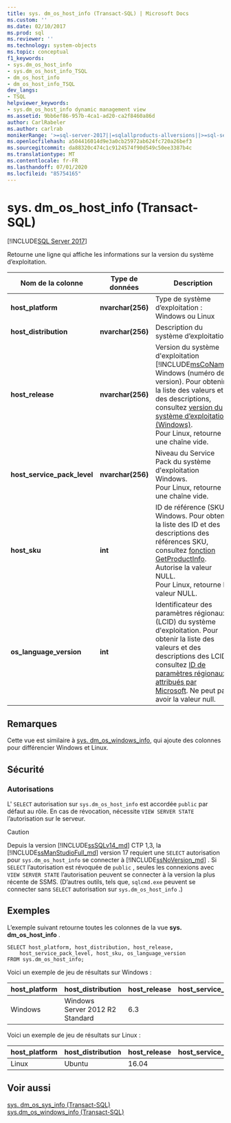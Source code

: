 ```yaml
---
title: sys. dm_os_host_info (Transact-SQL) | Microsoft Docs
ms.custom: ''
ms.date: 02/10/2017
ms.prod: sql
ms.reviewer: ''
ms.technology: system-objects
ms.topic: conceptual
f1_keywords:
- sys.dm_os_host_info
- sys.dm_os_host_info_TSQL
- dm_os_host_info
- dm_os_host_info_TSQL
dev_langs:
- TSQL
helpviewer_keywords:
- sys.dm_os_host_info dynamic management view
ms.assetid: 9bb6ef86-957b-4ca1-ad20-ca2f8460a86d
author: CarlRabeler
ms.author: carlrab
monikerRange: '>=sql-server-2017||=sqlallproducts-allversions||>=sql-server-linux-2017||=azuresqldb-mi-current'
ms.openlocfilehash: a504416014d9e3a0cb25972ab624fc720a26bef3
ms.sourcegitcommit: da88320c474c1c9124574f90d549c50ee3387b4c
ms.translationtype: MT
ms.contentlocale: fr-FR
ms.lasthandoff: 07/01/2020
ms.locfileid: "85754165"
---
```

# <a name="sysdm_os_host_info-transact-sql"></a>sys. dm_os_host_info (Transact-SQL)
[!INCLUDE[SQL Server 2017](../../includes/applies-to-version/sqlserver2017.md)]

Retourne une ligne qui affiche les informations sur la version du système d’exploitation.  
  
|Nom de la colonne |Type de données |Description |  
|-----------------|---------------|-----------------|  
|**host_platform** |**nvarchar(256)** |Type de système d’exploitation : Windows ou Linux |
|**host_distribution** |**nvarchar(256)** |Description du système d’exploitation. |
|**host_release**|**nvarchar(256)**|Version du système d'exploitation [!INCLUDE[msCoName](../../includes/msconame-md.md)] Windows (numéro de version). Pour obtenir la liste des valeurs et des descriptions, consultez [version du système d’exploitation (Windows)](/windows/desktop/SysInfo/operating-system-version). <br> Pour Linux, retourne une chaîne vide. |  
|**host_service_pack_level**|**nvarchar(256)**|Niveau du Service Pack du système d'exploitation Windows. <br> Pour Linux, retourne une chaîne vide. |  
|**host_sku**|**int**|ID de référence (SKU) Windows. Pour obtenir la liste des ID et des descriptions des références SKU, consultez [fonction GetProductInfo](https://msdn.microsoft.com/library/ms724358.aspx). Autorise la valeur NULL. <br> Pour Linux, retourne la valeur NULL. |  
|**os_language_version**|**int**|Identificateur des paramètres régionaux (LCID) du système d'exploitation. Pour obtenir la liste des valeurs et des descriptions des LCID, consultez [ID de paramètres régionaux attribués par Microsoft](https://go.microsoft.com/fwlink/?LinkId=208080). Ne peut pas avoir la valeur null.|  

## <a name="remarks"></a>Remarques  
Cette vue est similaire à [sys. dm_os_windows_info](../../relational-databases/system-dynamic-management-views/sys-dm-os-windows-info-transact-sql.md), qui ajoute des colonnes pour différencier Windows et Linux.
  
## <a name="security"></a>Sécurité  
  
### <a name="permissions"></a>Autorisations  
L' `SELECT` autorisation sur `sys.dm_os_host_info` est accordée `public` par défaut au rôle. En cas de révocation, nécessite `VIEW SERVER STATE` l’autorisation sur le serveur.   
 
> [!CAUTION]
>  Depuis la version [!INCLUDE[ssSQLv14_md](../../includes/sssqlv14-md.md)] CTP 1,3, la [!INCLUDE[ssManStudioFull_md](../../includes/ssmanstudiofull-md.md)] version 17 requiert une `SELECT` autorisation pour `sys.dm_os_host_info` se connecter à [!INCLUDE[ssNoVersion_md](../../includes/ssnoversion-md.md)] . Si `SELECT` l’autorisation est révoquée de `public` , seules les connexions avec `VIEW SERVER STATE` l’autorisation peuvent se connecter à la version la plus récente de SSMS. (D’autres outils, tels que, `sqlcmd.exe` peuvent se connecter sans `SELECT` autorisation sur `sys.dm_os_host_info` .)

  
## <a name="examples"></a>Exemples  
 L’exemple suivant retourne toutes les colonnes de la vue **sys. dm_os_host_info** .  
  
```  
SELECT host_platform, host_distribution, host_release, 
    host_service_pack_level, host_sku, os_language_version  
FROM sys.dm_os_host_info;  
```  

Voici un exemple de jeu de résultats sur Windows :
 
 |host_platform |host_distribution |host_release |host_service_pack_level |host_sku |os_language_version |
 |----- |----- |----- |----- |----- |----- |
 |Windows   |Windows Server 2012 R2 Standard    |6.3    |   |7  |1033 |  

Voici un exemple de jeu de résultats sur Linux :
 
 |host_platform |host_distribution |host_release |host_service_pack_level |host_sku |os_language_version |
 |----- |----- |----- |----- |----- |----- |
 |Linux |Ubuntu |16.04  |   |NULL   |1033 |  

  
## <a name="see-also"></a>Voir aussi  
 [sys. dm_os_sys_info &#40;Transact-SQL&#41;](../../relational-databases/system-dynamic-management-views/sys-dm-os-sys-info-transact-sql.md)   
 [sys.dm_os_windows_info (Transact-SQL)](../../relational-databases/system-dynamic-management-views/sys-dm-os-windows-info-transact-sql.md)  
 

